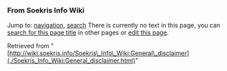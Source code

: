 
### From Soekris Info Wiki



Jump to: [navigation](./Soekris_Info_Wiki:General_disclaimer.html#column-one), [search](./Soekris_Info_Wiki:General_disclaimer.html#searchInput) 
There is currently no text in this page, you can [search for this page title](https://web.archive.org/web/20190329210719/http://wiki.soekris.info/Special:Search/General_disclaimer "Special:Search/General disclaimer") in other pages or [edit this page](https://web.archive.org/web/20190329210719/http://wiki.soekris.info/index.php?title=Soekris_Info_Wiki:General_disclaimer&action=edit "http://wiki.soekris.info/index.php?title=Soekris_Info_Wiki:General_disclaimer&action=edit").

Retrieved from "[http://wiki.soekris.info/Soekris\_Info\_Wiki:General\_disclaimer](./Soekris_Info_Wiki:General_disclaimer.html)"


